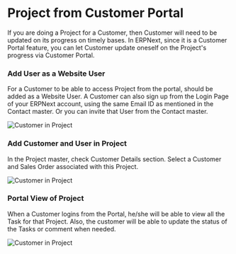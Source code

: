 # Project from Customer Portal

If you are doing a Project for a Customer, then Customer will need to be updated on its progress on timely bases. In ERPNext, since it is a Customer Portal feature, you can let Customer update oneself on the Project's progress via Customer Portal.

### Add User as a Website User

For a Customer to be able to access Project from the portal, should be added as a Website User. A Customer can also sign up from the Login Page of your ERPNext account, using the same Email ID as mentioned in the Contact master. Or you can invite that User from the Contact master.

<img class="screenshot" alt="Customer in Project" src="{{docs_base_url}}/assets/img/project/project-portal-2.png">

### Add Customer and User in Project

In the Project master, check Customer Details section. Select a Customer and Sales Order associated with this Project.

<img class="screenshot" alt="Customer in Project" src="{{docs_base_url}}/assets/img/project/project-portal-user.png">

### Portal View of Project

When a Customer logins from the Portal, he/she will be able to view all the Task for that Project. Also, the customer will be able to update the status of the Tasks or comment when needed.

<img class="screenshot" alt="Customer in Project" src="{{docs_base_url}}/assets/img/project/project-portal.gif">
